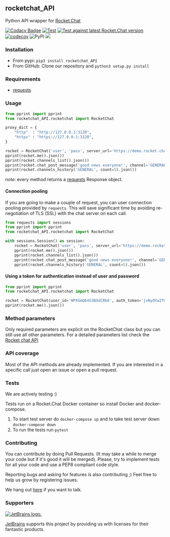 ## rocketchat_API
Python API wrapper for [Rocket.Chat](https://developer.rocket.chat/reference/api/rest-api/)

[![Codacy Badge](https://api.codacy.com/project/badge/Grade/fff725d9a0974c6597c2dd007daaa86e)](https://www.codacy.com/app/jadolg/rocketchat_API?utm_source=github.com&amp;utm_medium=referral&amp;utm_content=jadolg/rocketchat_API&amp;utm_campaign=Badge_Grade) [![Test](https://github.com/jadolg/rocketchat_API/actions/workflows/test.yml/badge.svg)](https://github.com/jadolg/rocketchat_API/actions/workflows/test.yml) [![Test against latest Rocket.Chat version](https://github.com/jadolg/rocketchat_API/actions/workflows/test_latest.yml/badge.svg)](https://github.com/jadolg/rocketchat_API/actions/workflows/test_latest.yml) [![codecov](https://codecov.io/gh/jadolg/rocketchat_API/branch/master/graph/badge.svg)](https://codecov.io/gh/jadolg/rocketchat_API) ![PyPI](https://img.shields.io/pypi/v/rocketchat_API.svg) ![](https://img.shields.io/pypi/dm/rocketchat-api.svg)

### Installation
- From pypi:
`pip3 install rocketchat_API`
- From GitHub:
Clone our repository and `python3 setup.py install`

### Requirements
- [requests](https://github.com/kennethreitz/requests)

### Usage
```python
from pprint import pprint
from rocketchat_API.rocketchat import RocketChat

proxy_dict = {
    "http"  : "http://127.0.0.1:3128",
    "https" : "https://127.0.0.1:3128",
}

rocket = RocketChat('user', 'pass', server_url='https://demo.rocket.chat', proxies=proxy_dict)
pprint(rocket.me().json())
pprint(rocket.channels_list().json())
pprint(rocket.chat_post_message('good news everyone!', channel='GENERAL', alias='Farnsworth').json())
pprint(rocket.channels_history('GENERAL', count=5).json())
```

*note*: every method returns a [requests](https://github.com/kennethreitz/requests) Response object.

#### Connection pooling
If you are going to make a couple of request, you can user connection pooling provided by `requests`. This will save significant time by avoiding re-negotiation of TLS (SSL) with the chat server on each call.

```python
from requests import sessions
from pprint import pprint
from rocketchat_API.rocketchat import RocketChat

with sessions.Session() as session:
    rocket = RocketChat('user', 'pass', server_url='https://demo.rocket.chat', session=session)
    pprint(rocket.me().json())
    pprint(rocket.channels_list().json())
    pprint(rocket.chat_post_message('good news everyone!', channel='GENERAL', alias='Farnsworth').json())
    pprint(rocket.channels_history('GENERAL', count=5).json())
```

#### Using a token for authentication instead of user and password

```python
from pprint import pprint
from rocketchat_API.rocketchat import RocketChat

rocket = RocketChat(user_id='WPXGmQ64S3BXdCRb6', auth_token='jvNyOYw2f0YKwtiFS06Fk21HBRBBuV7zI43HmkNzI_s', server_url='https://demo.rocket.chat')
pprint(rocket.me().json())
```

### Method parameters
Only required parameters are explicit on the RocketChat class but you can still use all other parameters. For a detailed parameters list check the [Rocket chat API](https://developer.rocket.chat/reference/api/rest-api)

### API coverage
Most of the API methods are already implemented. If you are interested in a specific call just open an issue or open a pull request.

### Tests
We are actively testing :)

Tests run on a Rocket.Chat Docker container so install Docker and docker-compose.
1. To start test server do `docker-compose up` and to take test server down `docker-compose down`
2. To run the tests run `pytest`

### Contributing
You can contribute by doing Pull Requests. (It may take a while to merge your code but if it's good it will be merged). Please, try to implement tests for all your code and use a PEP8 compliant code style.

Reporting bugs and asking for features is also contributing ;) Feel free to help us grow by registering issues.

We hang out [here](https://open.rocket.chat/channel/python_rocketchat_api) if you want to talk.

### Supporters

[![JetBrains logo.](https://resources.jetbrains.com/storage/products/company/brand/logos/jetbrains.svg)](https://jb.gg/OpenSourceSupport) 

[JetBrains](https://www.jetbrains.com/) supports this project by providing us with licenses for their fantastic products.
